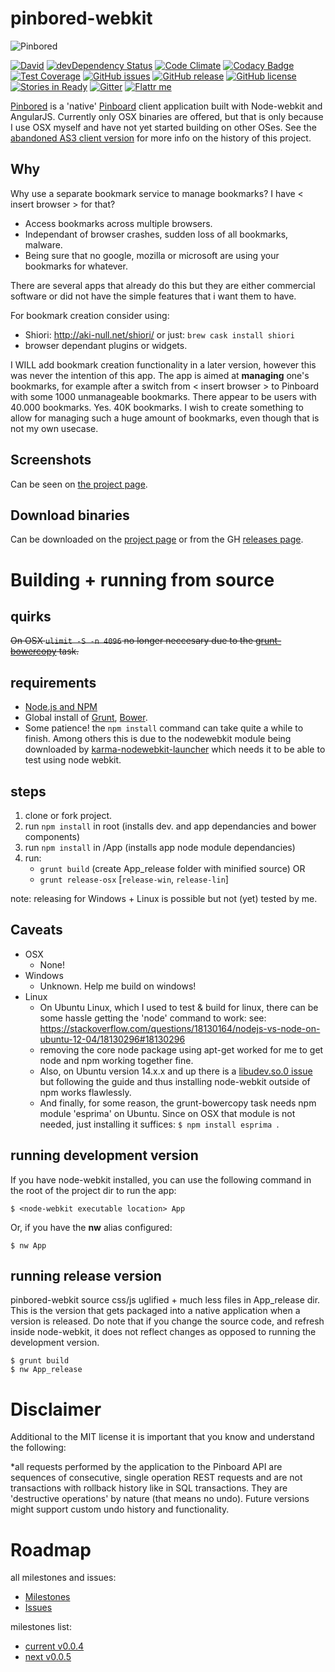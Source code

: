 pinbored-webkit
===============

![Pinbored](http://powergeek.nl/static-imgs/pinbored-logo-github.png)

[![David](https://img.shields.io/david/michahell/pinbored-webkit.svg)]()
[![devDependency Status](https://david-dm.org/michahell/pinbored-webkit/dev-status.svg)](https://david-dm.org/michahell/pinbored-webkit/#info=devDependencies)
[![Code Climate](https://codeclimate.com/github/michahell/pinbored-webkit/badges/gpa.svg)](https://codeclimate.com/github/michahell/pinbored-webkit)
[![Codacy Badge](https://www.codacy.com/project/badge/8c9342d436414724bee17f6ab6f5076f)](https://www.codacy.com/app/maggelo/pinbored-webkit)
[![Test Coverage](https://codeclimate.com/github/michahell/pinbored-webkit/badges/coverage.svg)](https://codeclimate.com/github/michahell/pinbored-webkit)
[![GitHub issues](https://img.shields.io/github/issues/michahell/pinbored-webkit.svg)]()
[![GitHub release](https://img.shields.io/github/release/michahell/pinbored-webkit.svg)]()
[![GitHub license](https://img.shields.io/github/license/michahell/pinbored-webkit.svg)]()
[![Stories in Ready](https://badge.waffle.io/michahell/pinbored-webkit.png?label=In%20Progress&title=In%20Progress)](https://waffle.io/michahell/pinbored-webkit)
[![Gitter](https://badges.gitter.im/JoinChat.svg)](https://gitter.im/michahell/pinbored-webkit?utm_source=badge&utm_medium=badge&utm_campaign=pr-badge)
[![Flattr me](http://api.flattr.com/button/flattr-badge-large.png)](https://flattr.com/submit/auto?user_id=michahell&url=https://github.com/michahell/pinbored-webkit&title=pinbored-webkit&language=english&tags=github&category=software)

[Pinbored](http://michahell.github.io/pinbored-webkit) is a 'native' [Pinboard](https://pinboard.in/) client application built with Node-webkit and AngularJS. Currently only OSX binaries are offered, but that is only because I use OSX myself and have not yet started building on other OSes. See the [abandoned AS3 client version](https://github.com/michahell/pinbored) for more info on the history of this project.

Why
---

Why use a separate bookmark service to manage bookmarks? I have < insert browser > for that?

* Access bookmarks across multiple browsers.
* Independant of browser crashes, sudden loss of all bookmarks, malware.
* Being sure that no google, mozilla or microsoft are using your bookmarks for whatever.

There are several apps that already do this but they are either commercial software or did not have the simple features that i want them to have.

For bookmark creation consider using:

* Shiori: http://aki-null.net/shiori/ or just: ```brew cask install shiori```
* browser dependant plugins or widgets.

I WILL add bookmark creation functionality in a later version, however this was never the intention of this app.
The app is aimed at **managing** one's bookmarks, for example after a switch from < insert browser >
to Pinboard with some 1000 unmanageable bookmarks. There appear to be users with 40.000 bookmarks. Yes. 40K bookmarks.
I wish to create something to allow for managing such a huge amount of bookmarks, even though that is not my own usecase.

Screenshots
-----------

Can be seen on [the project page](http://michahell.github.io/pinbored-webkit/#screenshots).

Download binaries
-----------------

Can be downloaded on the [project page](http://michahell.github.io/pinbored-webkit/#binary-downloads) or from the GH [releases page](https://github.com/michahell/pinbored-webkit/releases).


Building + running from source
==============================

quirks
------
~~On OSX ```ulimit -S -n 4096``` no longer neccesary due to the  [grunt-bowercopy](https://www.npmjs.org/package/grunt-bowercopy) task.~~

requirements
------------

* [Node.js and NPM](http://nodejs.org/)
* Global install of [Grunt](http://gruntjs.com/), [Bower](http://bower.io/).
* Some patience! the ```npm install``` command can take quite a while to finish. Among others this is due to the nodewebkit module being downloaded by [karma-nodewebkit-launcher](https://www.npmjs.org/package/karma-nodewebkit-launcher) which needs it to be able to test using node webkit.

steps
-----

1. clone or fork project.
2. run ```npm install``` in root (installs dev. and app dependancies and bower components)
3. run ```npm install``` in /App (installs app node module dependancies)
4. run:
    * ```grunt build``` (create App_release folder with minified source) OR
    * ```grunt release-osx``` [```release-win```, ```release-lin```]

note: releasing for Windows + Linux is possible but not (yet) tested by me.

Caveats
-------
*  OSX
   * None!
*  Windows
   * Unknown. Help me build on windows!
*  Linux
   * On Ubuntu Linux, which I used to test & build for linux, there can be some hassle getting the 'node' command to work:
   see: https://stackoverflow.com/questions/18130164/nodejs-vs-node-on-ubuntu-12-04/18130296#18130296
   * removing the core node package using apt-get worked for me to get node and npm working together fine.
   * Also, on Ubuntu version 14.x.x and up there is a [libudev.so.0 issue](https://www.exponential.io/blog/install-node-webkit-on-ubuntu-linux) but following the guide and thus installing node-webkit outside of npm works flawlessly.
   * And finally, for some reason, the grunt-bowercopy task needs npm module 'esprima' on Ubuntu. Since on OSX that module is not needed, just installing it suffices: ```$ npm install esprima ```.

running development version
---------------------------
If you have node-webkit installed, you can use the following command in the root of the project dir to run the app:
```
$ <node-webkit executable location> App
```

Or, if you have the **nw** alias configured:

```
$ nw App
```

running release version
-----------------------
pinbored-webkit source css/js uglified + much less files in App_release dir.
This is the version that gets packaged into a native application when a version is released.
Do note that if you change the source code, and refresh inside node-webkit, it does not reflect changes as 
opposed to running the development version.

```
$ grunt build
$ nw App_release
```


Disclaimer
==========

Additional to the MIT license it is important that you know and understand the following:

*all requests performed by the application to the Pinboard API are sequences of consecutive, single operation REST requests and are not transactions with rollback history like in SQL transactions. They are 'destructive operations' by nature (that means no undo). Future versions might support custom undo history and functionality. 


Roadmap
=======

all milestones and issues:
* [Milestones](https://github.com/michahell/pinbored-webkit/milestones)
* [Issues](https://github.com/michahell/pinbored-webkit/issues)

milestones list:
* [current v0.0.4](https://github.com/michahell/pinbored-webkit/milestones/0.0.4%20Yellow%20Mountain)
* [next    v0.0.5](https://github.com/michahell/pinbored-webkit/milestones/0.0.5%20Green%20Wrench)


